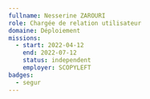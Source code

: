 ```yaml
---
fullname: Nesserine ZAROURI
role: Chargée de relation utilisateur 
domaine: Déploiement
missions:
  - start: 2022-04-12
    end: 2022-07-12
    status: independent
    employer: SCOPYLEFT
badges:
  - segur
---
```


